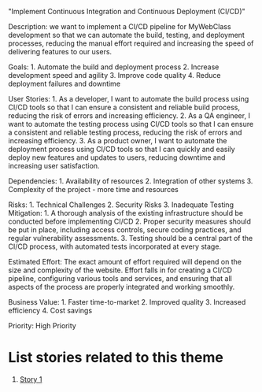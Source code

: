 "Implement Continuous Integration and Continuous Deployment (CI/CD)"

Description: we want to implement a CI/CD pipeline for MyWebClass development so that we can automate the build, testing, 
and deployment processes, reducing the manual effort required and increasing the speed of delivering features to our 
users.

Goals: 
    1. Automate the build and deployment process
    2. Increase development speed and agility
    3. Improve code quality
    4. Reduce deployment failures and downtime

User Stories: 
    1. As a developer, I want to automate the build process using CI/CD tools so that I can ensure a consistent and 
reliable build process, reducing the risk of errors and increasing efficiency.
    2. As a QA engineer, I want to automate the testing process using CI/CD tools so that I can ensure a consistent and 
reliable testing process, reducing the risk of errors and increasing efficiency.
    3. As a product owner, I want to automate the deployment process using CI/CD tools so that I can quickly and easily 
deploy new features and updates to users, reducing downtime and increasing user satisfaction.

Dependencies: 
    1. Availability of resources
    2. Integration of other systems
    3. Complexity of the project - more time and resources

Risks: 
    1. Technical Challenges
    2. Security Risks
    3. Inadequate Testing
Mitigation:
    1.  A thorough analysis of the existing infrastructure should be conducted before implementing CI/CD
    2. Proper security measures should be put in place, including access controls, secure coding practices, and regular 
vulnerability assessments.
    3. Testing should be a central part of the CI/CD process, with automated tests incorporated at every stage.

Estimated Effort: The exact amount of effort required will depend on the size and complexity of the website. Effort falls
in for creating a CI/CD pipeline, configuring various tools and services, and ensuring that all aspects of the process 
are properly integrated and working smoothly.

Business Value: 
    1. Faster time-to-market
    2. Improved quality
    3. Increased efficiency
    4. Cost savings

Priority: High Priority

# List stories related to this theme
1. [Story 1](documentation/templates/theme/initiatives/epics/stories/story_template.md)